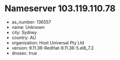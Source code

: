 # Nameserver 103.119.110.78

* as_number: 136557
* name: Unknown
* city: Sydney
* country: AU
* organization: Host Universal Pty Ltd
* version: 9.11.36-RedHat-9.11.36-5.el8_7.2
* dnssec: true
